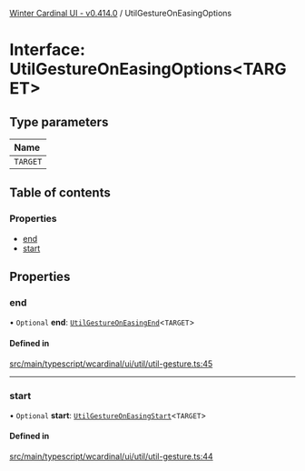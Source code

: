 [Winter Cardinal UI - v0.414.0](../index.md) / UtilGestureOnEasingOptions

# Interface: UtilGestureOnEasingOptions\<TARGET\>

## Type parameters

| Name |
| :------ |
| `TARGET` |

## Table of contents

### Properties

- [end](UtilGestureOnEasingOptions.md#end)
- [start](UtilGestureOnEasingOptions.md#start)

## Properties

### end

• `Optional` **end**: [`UtilGestureOnEasingEnd`](../index.md#utilgestureoneasingend)\<`TARGET`\>

#### Defined in

[src/main/typescript/wcardinal/ui/util/util-gesture.ts:45](https://github.com/winter-cardinal/winter-cardinal-ui/blob/v0.414.0/src/main/typescript/wcardinal/ui/util/util-gesture.ts#L45)

___

### start

• `Optional` **start**: [`UtilGestureOnEasingStart`](../index.md#utilgestureoneasingstart)\<`TARGET`\>

#### Defined in

[src/main/typescript/wcardinal/ui/util/util-gesture.ts:44](https://github.com/winter-cardinal/winter-cardinal-ui/blob/v0.414.0/src/main/typescript/wcardinal/ui/util/util-gesture.ts#L44)
